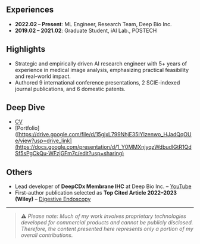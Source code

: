 ## Experiences
- **2022.02 – Present**: ML Engineer, Research Team, Deep Bio Inc.  
- **2019.02 – 2021.02**: Graduate Student, iAI Lab., POSTECH  

## Highlights
- Strategic and empirically driven AI research engineer with 5+ years of experience in medical image analysis, emphasizing practical feasibility and real-world impact.  
- Authored 9 international conference presentations, 2 SCIE-indexed journal publications, and 6 domestic patents.  

## Deep Dive
- [CV](https://drive.google.com/file/d/15gjxL799NhjE35IYIzenwo_HJadQqOUe/view?usp=drive_link)  
- [Portfolio]([https://drive.google.com/file/d/15gjxL799NhjE35IYIzenwo_HJadQqOUe/view?usp=drive_link](https://docs.google.com/presentation/d/1_Y0MMXnjyqzWdbudlGtR1QdSf5sPgCkQu-WFzjGFm7c/edit?usp=sharing)  

## Others
- Lead developer of **DeepCDx Membrane IHC** at Deep Bio Inc. – [YouTube](https://www.youtube.com/watch?v=eSWxTAvATYo&t=1s)  
- First-author publication selected as **Top Cited Article 2022–2023 (Wiley)** – [Digestive Endoscopy](https://onlinelibrary.wiley.com/doi/abs/10.1111/den.13787)  

---

> ⚠️ *Please note: Much of my work involves proprietary technologies developed for commercial products and cannot be publicly disclosed. Therefore, the content presented here represents only a portion of my overall contributions.*
